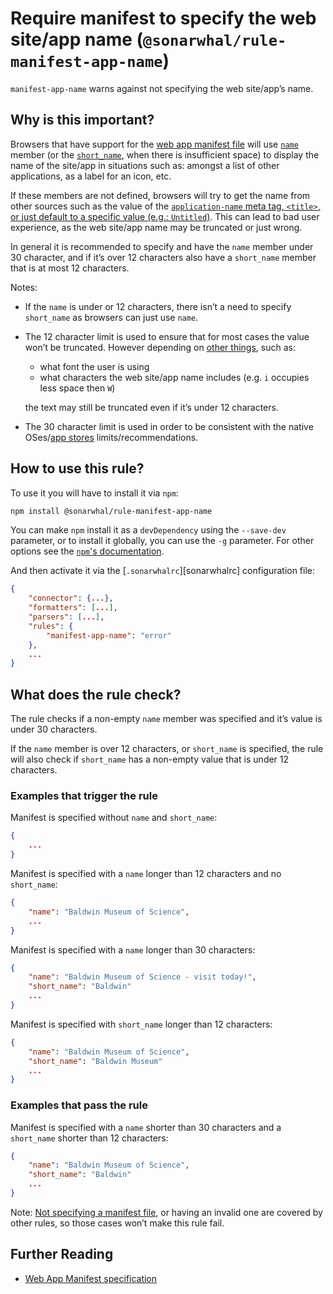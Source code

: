 # Require manifest to specify the web site/app name (`@sonarwhal/rule-manifest-app-name`)

`manifest-app-name` warns against not specifying the web site/app’s
name.

## Why is this important?

Browsers that have support for the [web app manifest file][manifest
spec] will use [`name`][manifest name] member (or the
[`short_name`][manifest short_name], when there is insufficient space)
to display the name of the site/app in situations such as: amongst
a list of other applications, as a label for an icon, etc.

If these members are not defined, browsers will try to get the name
from other sources such as the value of the [`application-name` meta
tag, `<title>`, or just default to a specific value (e.g.:
`Untitled`)][manifest metadata]. This can lead to bad user experience,
as the web site/app name may be truncated or just wrong.

In general it is recommended to specify and have the `name` member
under 30 character, and if it’s over 12 characters also have a
`short_name` member that is at most 12 characters.

Notes:

* If the `name` is under or 12 characters, there isn’t a need to
  specify `short_name` as browsers can just use `name`.

* The 12 character limit is used to ensure that for most cases the
  value won’t be truncated. However depending on [other things][sonarwhal
  issue], such as:

  * what font the user is using
  * what characters the web site/app name includes (e.g. `i` occupies
    less space then `W`)

  the text may still be truncated even if it’s under 12 characters.

* The 30 character limit is used in order to be consistent with the
  native OSes/[app stores][app store] limits/recommendations.

## How to use this rule?

To use it you will have to install it via `npm`:

```bash
npm install @sonarwhal/rule-manifest-app-name
```

You can make `npm` install it as a `devDependency` using the `--save-dev`
parameter, or to install it globally, you can use the `-g` parameter. For
other options see the
[`npm`'s documentation](https://docs.npmjs.com/cli/install).

And then activate it via the [`.sonarwhalrc`][sonarwhalrc]
configuration file:

```json
{
    "connector": {...},
    "formatters": [...],
    "parsers": [...],
    "rules": {
        "manifest-app-name": "error"
    },
    ...
}
```

## What does the rule check?

The rule checks if a non-empty `name` member was specified and it’s
value is under 30 characters.

If the `name` member is over 12 characters, or `short_name` is
specified, the rule will also check if `short_name` has a non-empty
value that is under 12 characters.

### Examples that **trigger** the rule

Manifest is specified without `name` and `short_name`:

```json
{
    ...
}
```

Manifest is specified with a `name` longer than 12 characters
and no `short_name`:

```json
{
    "name": "Baldwin Museum of Science",
    ...
}
```

Manifest is specified with a `name` longer than 30 characters:

```json
{
    "name": "Baldwin Museum of Science - visit today!",
    "short_name": "Baldwin"
    ...
}
```

Manifest is specified with `short_name` longer than 12 characters:

```json
{
    "name": "Baldwin Museum of Science",
    "short_name": "Baldwin Museum"
    ...
}
```

### Examples that **pass** the rule

Manifest is specified with a `name` shorter than 30 characters
and a `short_name` shorter than 12 characters:

```json
{
    "name": "Baldwin Museum of Science",
    "short_name": "Baldwin"
    ...
}
```

Note: [Not specifying a manifest file](manifest-exists.md), or having
an invalid one are covered by other rules, so those cases won’t make
this rule fail.

## Further Reading

* [Web App Manifest specification][manifest spec]

<!-- Link labels: -->

[app store]: https://developer.apple.com/app-store/product-page/
[manifest metadata]: https://w3c.github.io/manifest/#authority-of-the-manifest%27s-metadata
[manifest name]: https://w3c.github.io/manifest/#name-member
[manifest short_name]: https://w3c.github.io/manifest/#short_name-member
[manifest spec]: https://w3c.github.io/manifest/
[sonarwhal issue]: https://github.com/sonarwhal/sonarwhal/issues/136

